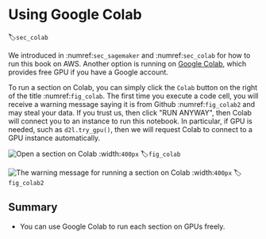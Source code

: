 # Using Google Colab
:label:`sec_colab`

We introduced in :numref:`sec_sagemaker` and :numref:`sec_colab` for how to run this book on AWS. Another option is running on [Google Colab](https://colab.research.google.com/), which provides free GPU if you have a Google account. 

To run a section on Colab, you can simply click the `Colab` button on the right of the title :numref:`fig_colab`. The first time you execute a code cell, you will receive a warning message saying it is from Github :numref:`fig_colab2` and may steal your data. If you trust us, then click "RUN ANYWAY", then Colab will connect you to an instance to run this notebook. In particular, if GPU is needed, such as `d2l.try_gpu()`, then we will request Colab to connect to a GPU instance automatically. 

![Open a section on Colab](../img/colab.png)
:width:`400px`
:label:`fig_colab`

![The warning message for running a section on Colab](../img/colab-2.png)
:width:`400px`
:label:`fig_colab2`


## Summary

- You can use Google Colab to run each section on GPUs freely.
